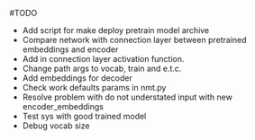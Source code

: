 #TODO
- Add script for make deploy pretrain model archive
- Compare network with connection layer between pretrained embeddings and encoder
- Add in connection layer activation function.
- Change path args to vocab, train and e.t.c.
- Add embeddings for decoder
- Check work defaults params in nmt.py
- Resolve problem with do not understated input with new encoder_embeddings
- Test sys with good trained model
- Debug vocab size
